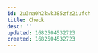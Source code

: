 ```yaml
---
id: 2u3na0h2kwk385zfz2iufch
title: Check
desc: ''
updated: 1682504532723
created: 1682504532723
---
```

